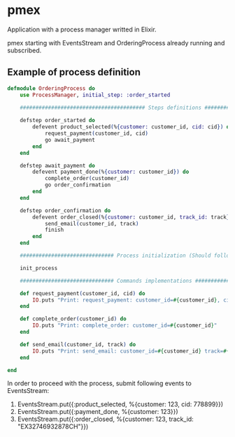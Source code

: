 # pmex

Application with a process manager writted in Elixir.

pmex starting with EventsStream and OrderingProcess already running and subscribed.

## Example of process definition

```elixir
defmodule OrderingProcess do
    use ProcessManager, initial_step: :order_started
 
    ######################################## Steps definitions ###################################

    defstep order_started do
        defevent product_selected(%{customer: customer_id, cid: cid}) do
            request_payment(customer_id, cid)
            go await_payment
        end 
    end

    defstep await_payment do
        defevent payment_done(%{customer: customer_id}) do
            complete_order(customer_id)
            go order_confirmation
        end
    end

    defstep order_confirmation do
        defevent order_closed(%{customer: customer_id, track_id: track}) do
            send_email(customer_id, track)
            finish
        end 
    end

    ############################## Process initialization (Should follow definition) ##############

    init_process

    ############################## Commands implementations #######################################

    def request_payment(customer_id, cid) do
        IO.puts "Print: request_payment: customer_id=#{customer_id}, cid=#{cid}"
    end

    def complete_order(customer_id) do
        IO.puts "Print: complete_order: customer_id=#{customer_id}"
    end

    def send_email(customer_id, track) do
        IO.puts "Print: send_email: customer_id=#{customer_id} track=#{track}"
    end

end
```

In order to proceed with the process, submit following events to EventsStream:

1. EventsStream.put({:product_selected, %{customer: 123, cid: 778899}})
2. EventsStream.put({:payment_done, %{customer: 123}})
3. EventsStream.put({:order_closed, %{customer: 123, track_id: "EX32746932878CH"}})
